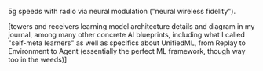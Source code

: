 5g speeds with radio via neural modulation ("neural wireless fidelity"). 

[towers and receivers learning model architecture details and diagram in my journal, among many other concrete AI blueprints, including what I called "self-meta learners" as well as specifics about UnifiedML, from Replay to Environment to Agent (essentially the perfect ML framework, though way too in the weeds)]
